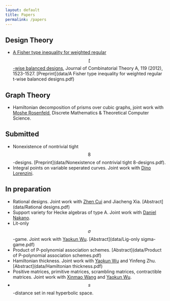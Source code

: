 ```yaml
---
layout: default
title: Papers
permalink: /papers
---
```


## Design Theory
* [A Fisher type inequality for weighted regular $$t$$-wise balanced designs](http://www.sciencedirect.com/science/article/pii/S0097316512000714), Journal of Combinatorial Theory A, 119 (2012), 1523-1527. [Preprint](data/A Fisher type inequality for weighted regular t-wise balanced designs.pdf)

## Graph Theory
* Hamiltonian decomposition of prisms over cubic graphs, joint work with [Moshe Rosenfeld](http://www.tacoma.washington.edu/techabout/profile.cfm?ID=303), Discrete Mathematics & Theoretical Computer Science.

## Submitted
* Nonexistence of nontrivial tight $$8$$-designs. [Preprint](data/Nonexistence of nontrivial tight 8-designs.pdf).
* Integral points on variable seperated curves. Joint work with [Dino Lorenzini](http://alpha.math.uga.edu/~lorenz/).

## In preparation
* Rational designs. Joint work with [Zhen Cui](http://math.sjtu.edu.cn/Showteacher.aspx?id=55&info_lb=98&flag=98) and Jiacheng Xia. [Abstract](data/Rational designs.pdf)
* Support variety for Hecke algebras of type A. Joint work with [Daniel Nakano](http://alpha.math.uga.edu/~nakano/).
* Lit-only $$\sigma$$-game. Joint work with [Yaokun Wu](http://math.sjtu.edu.cn/faculty/ykwu/). [Abstract](data/Lig-only sigma-game.pdf)
* Product of P-polynomial association schemes. [Abstract](data/Product of P-polynomial association schemes.pdf)
* Hamiltonian thickness. Joint work with [Yaokun Wu](http://math.sjtu.edu.cn/faculty/ykwu/) and Yinfeng Zhu. [Abstract](data/Hamiltonian thickness.pdf)
* Positive matrices, primitive matrices, scrambling matrices, contractible matrices. Joint work with [Xinmao Wang](http://math.ustc.edu.cn/new/teachersinfo1.php?id=69) and [Yaokun Wu](http://math.sjtu.edu.cn/faculty/ykwu/).
* $$s$$-distance set in real hyperbolic space.
